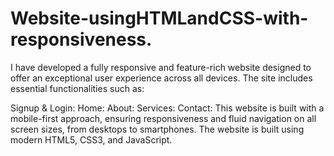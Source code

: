 # Website-usingHTMLandCSS-with-responsiveness.

I have developed a fully responsive and feature-rich website designed to offer an exceptional user experience across all devices. The site includes essential functionalities such as:

Signup & Login: 
Home: 
About: 
Services: 
Contact: 
This website is built with a mobile-first approach, ensuring responsiveness and fluid navigation on all screen sizes, from desktops to smartphones. The website is built using modern HTML5, CSS3, and JavaScript.
